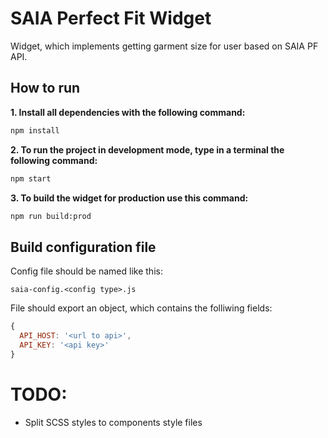 # SAIA Perfect Fit Widget

Widget, which implements getting garment size for user based on SAIA PF API.

## How to run

**1. Install all dependencies with the following command:**

```sh
npm install
```

**2. To run the project in development mode, type in a terminal the following command:**

```sh
npm start
```

**3. To build the widget for production use this command:**

```sh
npm run build:prod
```

## Build configuration file

Config file should be named like this:

    saia-config.<config type>.js

File should export an object, which contains the folliwing fields:

```js
{
  API_HOST: '<url to api>',
  API_KEY: '<api key>'
}
```

# TODO:

* Split SCSS styles to components style files
